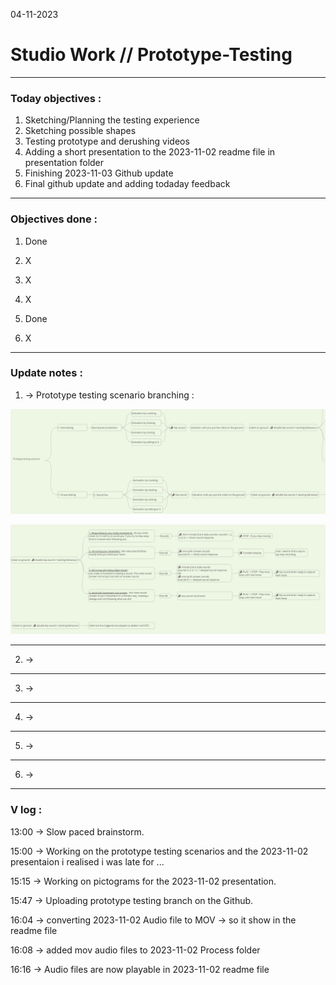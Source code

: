 04-11-2023
# Studio Work // Prototype-Testing

---

### Today objectives :
1. Sketching/Planning the testing experience
2. Sketching possible shapes
3. Testing prototype and derushing videos
4. Adding a short presentation to the 2023-11-02 readme file in presentation folder
5. Finishing 2023-11-03 Github update
6. Final github update and adding todaday feedback
---

### Objectives done : 

1. Done

2. X

3. X

4. X

5. Done

6. X

---

### Update notes : 

1. -> 
Prototype testing scenario branching :

![Prototype-testing](images/2023-11-04-Prototype-testing-scenarios.png)

![Prototyping-testing-02](images/2023-11-04-Prototype-testing-scenarios-02.png)

---
2. -> 

---
3. -> 

---
4. ->

---
5. -> 

---
6. -> 

---

### V log :

13:00 -> Slow paced brainstorm.

15:00 -> Working on the prototype testing scenarios and the 2023-11-02 presentaion i realised i was late for ...

15:15 -> Working on pictograms for the 2023-11-02 presentation.

15:47 -> Uploading prototype testing branch on the Github.

16:04 -> converting 2023-11-02 Audio file to MOV -> so it show in the readme file

16:08 -> added mov audio files to 2023-11-02 Process folder

16:16 -> Audio files are now playable in 2023-11-02 readme file

